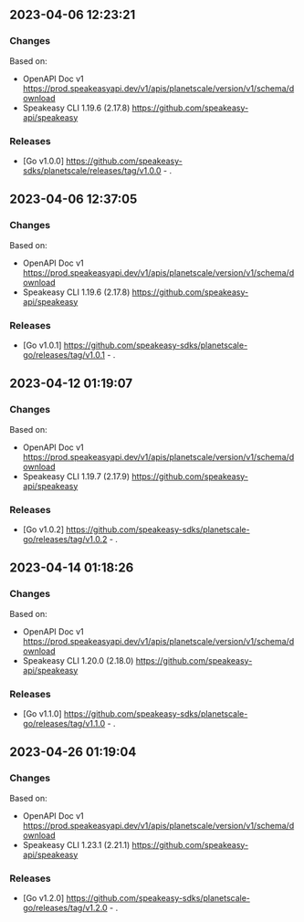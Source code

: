 

## 2023-04-06 12:23:21
### Changes
Based on:
- OpenAPI Doc v1 https://prod.speakeasyapi.dev/v1/apis/planetscale/version/v1/schema/download
- Speakeasy CLI 1.19.6 (2.17.8) https://github.com/speakeasy-api/speakeasy
### Releases
- [Go v1.0.0] https://github.com/speakeasy-sdks/planetscale/releases/tag/v1.0.0 - .

## 2023-04-06 12:37:05
### Changes
Based on:
- OpenAPI Doc v1 https://prod.speakeasyapi.dev/v1/apis/planetscale/version/v1/schema/download
- Speakeasy CLI 1.19.6 (2.17.8) https://github.com/speakeasy-api/speakeasy
### Releases
- [Go v1.0.1] https://github.com/speakeasy-sdks/planetscale-go/releases/tag/v1.0.1 - .

## 2023-04-12 01:19:07
### Changes
Based on:
- OpenAPI Doc v1 https://prod.speakeasyapi.dev/v1/apis/planetscale/version/v1/schema/download
- Speakeasy CLI 1.19.7 (2.17.9) https://github.com/speakeasy-api/speakeasy
### Releases
- [Go v1.0.2] https://github.com/speakeasy-sdks/planetscale-go/releases/tag/v1.0.2 - .

## 2023-04-14 01:18:26
### Changes
Based on:
- OpenAPI Doc v1 https://prod.speakeasyapi.dev/v1/apis/planetscale/version/v1/schema/download
- Speakeasy CLI 1.20.0 (2.18.0) https://github.com/speakeasy-api/speakeasy
### Releases
- [Go v1.1.0] https://github.com/speakeasy-sdks/planetscale-go/releases/tag/v1.1.0 - .

## 2023-04-26 01:19:04
### Changes
Based on:
- OpenAPI Doc v1 https://prod.speakeasyapi.dev/v1/apis/planetscale/version/v1/schema/download
- Speakeasy CLI 1.23.1 (2.21.1) https://github.com/speakeasy-api/speakeasy
### Releases
- [Go v1.2.0] https://github.com/speakeasy-sdks/planetscale-go/releases/tag/v1.2.0 - .